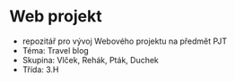 # Web projekt
- repozitář pro vývoj Webového projektu na předmět PJT
- Téma: Travel blog
- Skupina: Vlček, Rehák, Pták, Duchek
- Třída: 3.H
